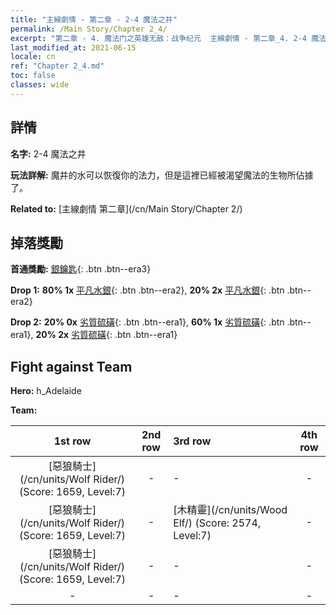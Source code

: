```yaml
---
title: "主線劇情 - 第二章 - 2-4 魔法之井"
permalink: /Main Story/Chapter 2_4/
excerpt: "第二章 - 4. 魔法门之英雄无敌：战争纪元  主線劇情 - 第二章_4. 2-4 魔法之井"
last_modified_at: 2021-06-15
locale: cn
ref: "Chapter 2_4.md"
toc: false
classes: wide
---
```


## 詳情

 **名字:** 2-4 魔法之井

 **玩法詳解:** 魔井的水可以恢復你的法力，但是這裡已經被渴望魔法的生物所佔據了。

 **Related to:** [主線劇情 第二章](/cn/Main Story/Chapter 2/)

## 掉落獎勵

 **首通獎勵:** [銀鑰匙](/cn/Items/con_693/){: .btn .btn--era3}

 **Drop 1:** **80% 1x** [平凡水銀](/cn/Items/mat_8/){: .btn .btn--era2}, **20% 2x** [平凡水銀](/cn/Items/mat_8/){: .btn .btn--era2}

 **Drop 2:** **20% 0x** [劣質硫磺](/cn/Items/mat_3/){: .btn .btn--era1}, **60% 1x** [劣質硫磺](/cn/Items/mat_3/){: .btn .btn--era1}, **20% 2x** [劣質硫磺](/cn/Items/mat_3/){: .btn .btn--era1}


## Fight against Team
 **Hero:** h_Adelaide

 **Team:**


  | 1st row | 2nd row | 3rd row | 4th row |
  |:----:|:----:|:----|:----:|
  | [惡狼騎士](/cn/units/Wolf Rider/) (Score: 1659, Level:7)  | - | - | - |
  | [惡狼騎士](/cn/units/Wolf Rider/) (Score: 1659, Level:7)  | - | [木精靈](/cn/units/Wood Elf/) (Score: 2574, Level:7)  | - |
  | [惡狼騎士](/cn/units/Wolf Rider/) (Score: 1659, Level:7)  | - | - | - |
  | - | - | - | - |


